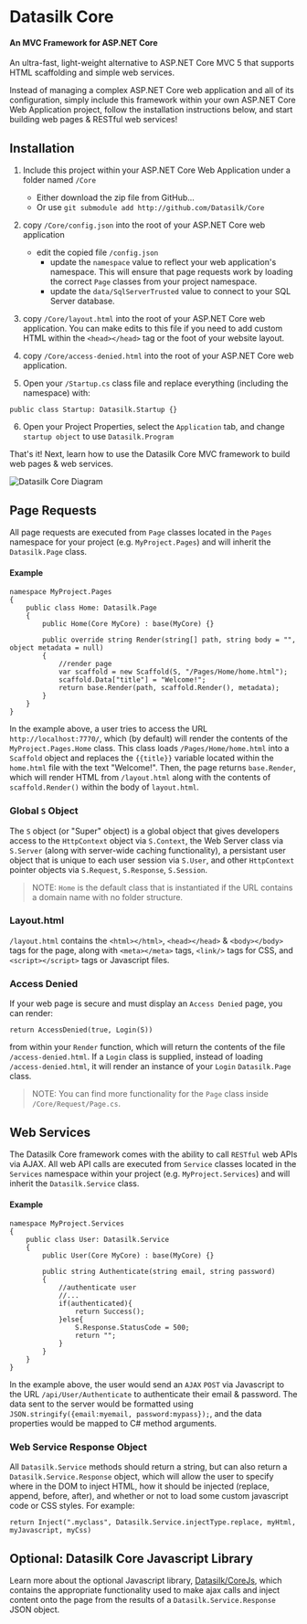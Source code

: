 # Datasilk Core 
#### An MVC Framework for ASP.NET Core
An ultra-fast, light-weight alternative to ASP.NET Core MVC 5 that supports HTML scaffolding and simple web services.

Instead of managing a complex ASP.NET Core web application and all of its configuration, simply include this framework within your own ASP.NET Core Web Application project, follow the installation instructions below, and start building web pages & RESTful web services!

## Installation

1. Include this project within your ASP.NET Core Web Application under a folder named `/Core`
    * Either download the zip file from GitHub...
    * Or use `git submodule add http://github.com/Datasilk/Core`

2. copy `/Core/config.json` into the root of your ASP.NET Core web application
	* edit the copied file `/config.json` 
      * update the `namespace` value to reflect your web application's namespace. This will ensure that page requests work by loading the correct `Page` classes from your project namespace.
      * update the `data/SqlServerTrusted` value to connect to your SQL Server database.

3. copy `/Core/layout.html` into the root of your ASP.NET Core web application. You can make edits to this file if you need to add custom HTML within the `<head></head>` tag or the foot of your website layout.

4. copy `/Core/access-denied.html` into the root of your ASP.NET Core web application.

4. Open your `/Startup.cs` class file and replace everything (including the namespace) with: 

```
public class Startup: Datasilk.Startup {}
```

6. Open your Project Properties, select the `Application` tab, and change `startup object` to use `Datasilk.Program`

That's it! Next, learn how to use the Datasilk Core MVC framework to build web pages & web services.


![Datasilk Core Diagram](https://www.markentingh.com/projects/datasilk-core/Datasilk+Core.jpg)

## Page Requests

All page requests are executed from `Page` classes located in the `Pages` namespace for your project (e.g. `MyProject.Pages`) and will inherit the `Datasilk.Page` class.

#### Example

```
namespace MyProject.Pages
{
    public class Home: Datasilk.Page
    {
        public Home(Core MyCore) : base(MyCore) {}

        public override string Render(string[] path, string body = "", object metadata = null)
		{
			//render page
			var scaffold = new Scaffold(S, "/Pages/Home/home.html");
			scaffold.Data["title"] = "Welcome!";
			return base.Render(path, scaffold.Render(), metadata);		
		}
	}
}
```

In the example above, a user tries to access the URL `http://localhost:7770/`, which (by default) will render the contents of the `MyProject.Pages.Home` class. This class loads `/Pages/Home/home.html` into a `Scaffold` object and replaces the `{{title}}` variable located within the `home.html` file with the text "Welcome!". Then, the page returns `base.Render`, which will render HTML from `/layout.html` along with the contents of `scaffold.Render()` within the body of `layout.html`. 

### Global `S` Object

The `S` object (or "Super" object) is a global object that gives developers access to the `HttpContext` object via `S.Context`, the Web Server class  via `S.Server` (along with server-wide caching functionality), a persistant user object that is unique to each user session via `S.User`, and other `HttpContext` pointer objects via `S.Request`, `S.Response`, `S.Session`.

> NOTE: `Home` is the default class that is instantiated if the URL contains a domain name with no folder structure.
 
### Layout.html
`/layout.html` contains the `<html></html>`, `<head></head>` & `<body></body>` tags for the page, along with `<meta></meta>` tags, `<link/>` tags for CSS, and `<script></script>` tags or Javascript files.

### Access Denied
If your web page is secure and must display an `Access Denied` page, you can render: 

```return AccessDenied(true, Login(S))```

 from within your `Render` function, which will return the contents of the file `/access-denied.html`. If a `Login` class is supplied, instead of loading `/access-denied.html`, it will render an instance of your `Login` `Datasilk.Page` class.

> NOTE: You can find more functionality for the `Page` class inside `/Core/Request/Page.cs`.

## Web Services
The Datasilk Core framework comes with the ability to call `RESTful` web APIs via AJAX. All web API calls are executed from `Service` classes located in the `Services` namespace within your project (e.g. `MyProject.Services`) and will inherit the `Datasilk.Service` class.

#### Example

```
namespace MyProject.Services
{
    public class User: Datasilk.Service
    {
        public User(Core MyCore) : base(MyCore) {}

        public string Authenticate(string email, string password)
		{
			//authenticate user
			//...
			if(authenticated){
				return Success();
			}else{
				S.Response.StatusCode = 500;
				return "";
			}
		}
	}
}
```

In the example above, the user would send an `AJAX` `POST` via Javascript to the URL `/api/User/Authenticate` to authenticate their email & password. The data sent to the server would be formatted using `JSON.stringify({email:myemail, password:mypass});`, and the data properties would be mapped to C# method arguments.

### Web Service Response Object
All `Datasilk.Service` methods should return a string, but can also return a `Datasilk.Service.Response` object, which will allow the user to specify where in the DOM to inject HTML, how it should be injected (replace, append, before, after), and whether or not to load some custom javascript code or CSS styles. For example:

```
return Inject(".myclass", Datasilk.Service.injectType.replace, myHtml, myJavascript, myCss)
```

## Optional: Datasilk Core Javascript Library
Learn more about the optional Javascript library, [Datasilk/CoreJs](https://github.com/Datasilk/CoreJs), which contains the appropriate functionality used to make ajax calls and inject content onto the page from the results of a `Datasilk.Service.Response` JSON object.